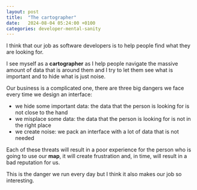 ```yaml
---
layout: post
title:  "The cartographer"
date:   2024-08-04 05:24:00 +0100
categories: developer-mental-sanity
---
```


I think that our job as software developers is to help people find what they are looking for.

I see myself as a **cartographer** as I help people navigate the massive amount of data that is around them and I try to let them see
what is important and to hide what is just noise. 

Our business is a complicated one, there are three big dangers we face every time we design an interface:

* we hide some important data: the data that the person is looking for is not close to the hand
* we misplace some data: the data that the person is looking for is not in the right place
* we create noise: we pack an interface with a lot of data that is not needed

Each of these threats will result in a poor experience for the person who is going to use our __map__, it will create frustration and, in time, will result in a bad reputation for us.

This is the danger we run every day but I think it also makes our job so interesting.
